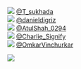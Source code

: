 
 ![](http://abs.twimg.com/sticky/default_profile_images/default_profile_normal.png) [@T_sukhada](https://twitter.com/T_sukhada)<br>![](http://pbs.twimg.com/profile_images/1261076357305466881/JaAvt6vj_normal.jpg) [@danieldigriz](https://twitter.com/danieldigriz)<br>![](http://pbs.twimg.com/profile_images/1426934507563745282/1PLCYLgx_normal.jpg) [@AtulShah_0294](https://twitter.com/AtulShah_0294)<br>![](http://pbs.twimg.com/profile_images/1420419025063059458/L1Ma0mT0_normal.jpg) [@Charlie_Signify](https://twitter.com/Charlie_Signify)<br>![](http://abs.twimg.com/sticky/default_profile_images/default_profile_normal.png) [@OmkarVinchurkar](https://twitter.com/OmkarVinchurkar)<br> 

![](https://visitor-badge.laobi.icu/badge?page_id=ponder)

